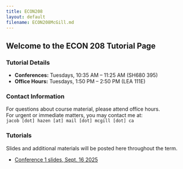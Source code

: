 ```yaml
---
title: ECON208
layout: default
filename: ECON208McGill.md
---
```


## Welcome to the ECON 208 Tutorial Page

### Tutorial Details
- **Conferences:** Tuesdays, 10:35 AM – 11:25 AM (SH680 395)  
- **Office Hours:** Tuesdays, 1:50 PM – 2:50 PM (LEA 111E)  

### Contact Information
For questions about course material, please attend office hours.  
For urgent or immediate matters, you may contact me at:  
`jacob [dot] hazen [at] mail [dot] mcgill [dot] ca`  

### Tutorials
Slides and additional materials will be posted here throughout the term.

- [Conference 1 slides, Sept. 16 2025](https://github.com/JacobHazen1/pages/blob/main/class_assets/ECON208McGill/week1.pdf?raw=true)  
